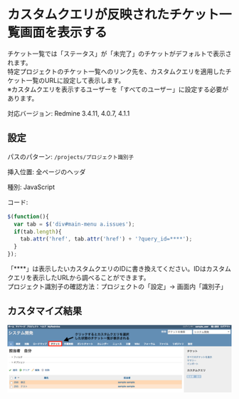 # カスタムクエリが反映されたチケット一覧画面を表示する

チケット一覧では「ステータス」が「未完了」のチケットがデフォルトで表示されます。  
特定プロジェクトのチケット一覧へのリンク先を、カスタムクエリを適用したチケット一覧のURLに設定して表示します。  
※カスタムクエリを表示するユーザーを「すべてのユーザー」に設定する必要があります。

対応バージョン: Redmine 3.4.11, 4.0.7, 4.1.1

## 設定

パスのパターン: `/projects/プロジェクト識別子`

挿入位置: 全ページのヘッダ

種別: JavaScript

コード:

``` javascript
$(function(){
  var tab = $('div#main-menu a.issues');
  if(tab.length){
    tab.attr('href', tab.attr('href') + '?query_id=****');
  }
});
```

「****」は表示したいカスタムクエリのIDに書き換えてください。IDはカスタムクエリを表示したURLから調べることができます。  
プロジェクト識別子の確認方法：プロジェクトの「設定」→ 画面内「識別子」  

## カスタマイズ結果

![](issues_after@2x.png)


